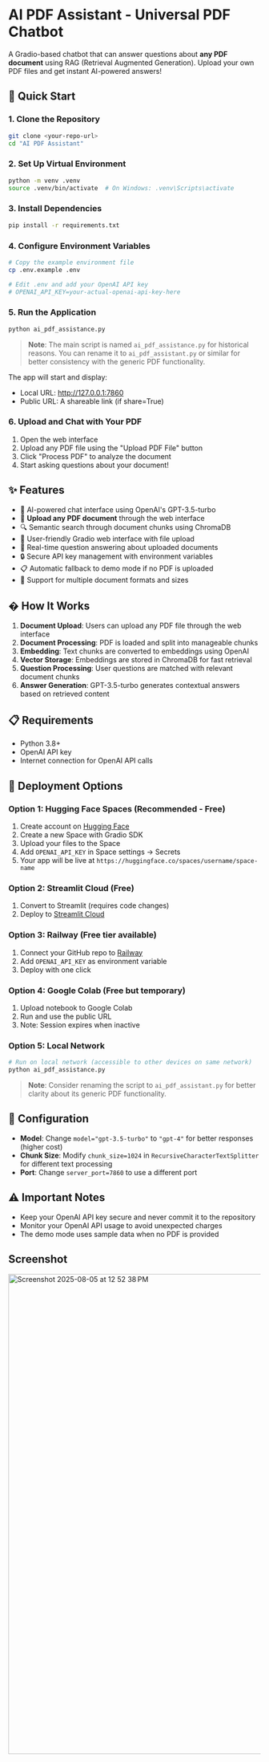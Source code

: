 # AI PDF Assistant - Universal PDF Chatbot

A Gradio-based chatbot that can answer questions about **any PDF document** using RAG (Retrieval Augmented Generation). Upload your own PDF files and get instant AI-powered answers!

## 🚀 Quick Start

### 1. Clone the Repository
```bash
git clone <your-repo-url>
cd "AI PDF Assistant"
```

### 2. Set Up Virtual Environment
```bash
python -m venv .venv
source .venv/bin/activate  # On Windows: .venv\Scripts\activate
```

### 3. Install Dependencies
```bash
pip install -r requirements.txt
```

### 4. Configure Environment Variables
```bash
# Copy the example environment file
cp .env.example .env

# Edit .env and add your OpenAI API key
# OPENAI_API_KEY=your-actual-openai-api-key-here
```

### 5. Run the Application
```bash
python ai_pdf_assistance.py
```

> **Note**: The main script is named `ai_pdf_assistance.py` for historical reasons. You can rename it to `ai_pdf_assistant.py` or similar for better consistency with the generic PDF functionality.

The app will start and display:
- Local URL: http://127.0.0.1:7860  
- Public URL: A shareable link (if share=True)

### 6. Upload and Chat with Your PDF
1. Open the web interface
2. Upload any PDF file using the "Upload PDF File" button
3. Click "Process PDF" to analyze the document
4. Start asking questions about your document!

## ✨ Features

- 🤖 AI-powered chat interface using OpenAI's GPT-3.5-turbo
- 📄 **Upload any PDF document** through the web interface
- 🔍 Semantic search through document chunks using ChromaDB
- 💬 User-friendly Gradio web interface with file upload
- 🔄 Real-time question answering about uploaded documents
- 🔒 Secure API key management with environment variables
- 📋 Automatic fallback to demo mode if no PDF is uploaded
- 🎯 Support for multiple document formats and sizes

## �️ How It Works

1. **Document Upload**: Users can upload any PDF file through the web interface
2. **Document Processing**: PDF is loaded and split into manageable chunks
3. **Embedding**: Text chunks are converted to embeddings using OpenAI
4. **Vector Storage**: Embeddings are stored in ChromaDB for fast retrieval
5. **Question Processing**: User questions are matched with relevant document chunks
6. **Answer Generation**: GPT-3.5-turbo generates contextual answers based on retrieved content

## 📋 Requirements

- Python 3.8+
- OpenAI API key
- Internet connection for OpenAI API calls

## 🚀 Deployment Options

### Option 1: Hugging Face Spaces (Recommended - Free)
1. Create account on [Hugging Face](https://huggingface.co/)
2. Create a new Space with Gradio SDK
3. Upload your files to the Space
4. Add `OPENAI_API_KEY` in Space settings → Secrets
5. Your app will be live at `https://huggingface.co/spaces/username/space-name`

### Option 2: Streamlit Cloud (Free)
1. Convert to Streamlit (requires code changes)
2. Deploy to [Streamlit Cloud](https://streamlit.io/cloud)

### Option 3: Railway (Free tier available)
1. Connect your GitHub repo to [Railway](https://railway.app/)
2. Add `OPENAI_API_KEY` as environment variable
3. Deploy with one click

### Option 4: Google Colab (Free but temporary)
1. Upload notebook to Google Colab
2. Run and use the public URL
3. Note: Session expires when inactive

### Option 5: Local Network
```bash
# Run on local network (accessible to other devices on same network)
python ai_pdf_assistance.py
```

> **Note**: Consider renaming the script to `ai_pdf_assistant.py` for better clarity about its generic PDF functionality.

## 🔧 Configuration

- **Model**: Change `model="gpt-3.5-turbo"` to `"gpt-4"` for better responses (higher cost)
- **Chunk Size**: Modify `chunk_size=1024` in `RecursiveCharacterTextSplitter` for different text processing
- **Port**: Change `server_port=7860` to use a different port

## ⚠️ Important Notes

- Keep your OpenAI API key secure and never commit it to the repository
- Monitor your OpenAI API usage to avoid unexpected charges
- The demo mode uses sample data when no PDF is provided

## Screenshot

<img width="1987" height="957" alt="Screenshot 2025-08-05 at 12 52 38 PM" src="https://github.com/user-attachments/assets/418e3458-871c-4d21-8a09-15a4468a061f" />

